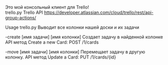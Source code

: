 Это мой консольный клиент для Trello!  
trello.py
Trello API https://developer.atlassian.com/cloud/trello/rest/api-group-actions/

Usage 
trello.py
Выводит все колонки нашей доски и их задачи

-create [имя задачи] [имя колонки]
Создает задачу в найденной колонке
API метод Create a new Card: POST /1/cards

-move [имя задачи] [имя колонки]
Перемещает задачу в другую колонку.
API метод Update a Card: PUT /1/cards/{id}
